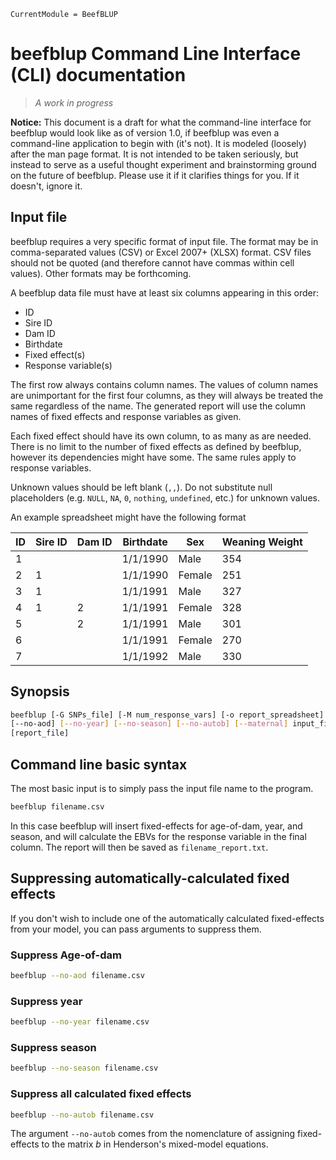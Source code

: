 ```@meta
CurrentModule = BeefBLUP
```

# beefblup Command Line Interface (CLI) documentation

> _A work in progress_

**Notice:** This document is a draft for what the command-line interface for
beefblup would look like as of version 1.0, if beefblup was even a command-line
application to begin with (it's not). It is modeled (loosely) after the man page
format. It is not intended to be taken seriously, but instead to serve as a
useful thought experiment and brainstorming ground on the future of beefblup.
Please use it if it clarifies things for you. If it doesn't, ignore it.

## Input file

beefblup requires a very specific format of input file. The format may be in
comma-separated values (CSV) or Excel 2007+ (XLSX) format. CSV files should not
be quoted (and therefore cannot have commas within cell values). Other formats
may be forthcoming.

A beefblup data file must have at least six columns appearing in this order:

- ID
- Sire ID
- Dam ID
- Birthdate
- Fixed effect(s)
- Response variable(s)

The first row always contains column names. The values of column names are
unimportant for the first four columns, as they will always be treated the same
regardless of the name. The generated report will use the column names
of fixed effects and response variables as given.

Each fixed effect should have its own column, to as many as are needed. There is
no limit to the number of fixed effects as defined by beefblup, however its
dependencies might have some. The same rules apply to response variables.

Unknown values should be left blank (`,,`). Do not substitute null placeholders
(e.g. `NULL`, `NA`, `0`, `nothing`, `undefined`, etc.) for unknown values.

An example spreadsheet might have the following format

| ID  | Sire ID | Dam ID | Birthdate | Sex    | Weaning Weight |
| --- | ------- | ------ | --------- | ------ | -------------- |
| 1   |         |        | 1/1/1990  | Male   | 354            |
| 2   | 1       |        | 1/1/1990  | Female | 251            |
| 3   | 1       |        | 1/1/1991  | Male   | 327            |
| 4   | 1       | 2      | 1/1/1991  | Female | 328            |
| 5   |         | 2      | 1/1/1991  | Male   | 301            |
| 6   |         |        | 1/1/1991  | Female | 270            |
| 7   |         |        | 1/1/1992  | Male   | 330            |

## Synopsis

```bash
beefblup [-G SNPs_file] [-M num_response_vars] [-o report_spreadsheet]
[--no-aod] [--no-year] [--no-season] [--no-autob] [--maternal] input_file
[report_file]
```

## Command line basic syntax

The most basic input is to simply pass the input file name to the program.

```bash
beefblup filename.csv
```

In this case beefblup will insert fixed-effects for age-of-dam, year, and
season, and will calculate the EBVs for the response variable in the final
column. The report will then be saved as `filename_report.txt`.

## Suppressing automatically-calculated fixed effects

If you don't wish to include one of the automatically calculated fixed-effects
from your model, you can pass arguments to suppress them.

### Suppress Age-of-dam

```bash
beefblup --no-aod filename.csv
```

### Suppress year

```bash
beefblup --no-year filename.csv
```

### Suppress season

```bash
beefblup --no-season filename.csv
```

### Suppress all calculated fixed effects

```bash
beefblup --no-autob filename.csv
```

The argument `--no-autob` comes from the nomenclature of assigning fixed-effects
to the matrix _b_ in Henderson's mixed-model equations.
